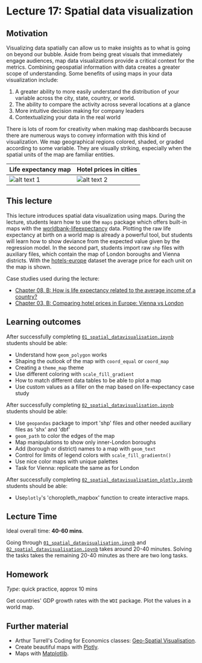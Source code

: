 # Lecture 17: Spatial data visualization

## Motivation

Visualizing data spatially can allow us to make insights as to what is going on beyond our bubble. Aside from being great visuals that immediately engage audiences, map data visualizations provide a critical context for the metrics. Combining geospatial information with data creates a greater scope of understanding. Some benefits of using maps in your data visualization include:

1. A greater ability to more easily understand the distribution of your variable across the city, state, country, or world.
2. The ability to compare the activity across several locations at a glance
3. More intuitive decision making for company leaders
4. Contextualizing your data in the real world


There is lots of room for creativity when making map dashboards because there are numerous ways to convey information with this kind of visualization. We map geographical regions colored, shaded, or graded according to some variable. They are visually striking, especially when the spatial units of the map are familiar entities.

| Life expectancy map    | Hotel prices in cities  |
|-------------------------|-------------------------|
| ![alt text 1](https://github.com/gabors-data-analysis/da-coding-python/blob/main/lecture17-basic-spatial-viz/output/lifeexp.png) | ![alt text 2](https://github.com/gabors-data-analysis/da-coding-python/blob/main/lecture17-basic-spatial-viz/output/heu_prices.png) |


## This lecture

This lecture introduces spatial data visualization using maps. During the lecture, students learn how to use the `maps` package which offers built-in maps with the [worldbank-lifeexpectancy](https://gabors-data-analysis.com/datasets/#worldbank-lifeexpectancy) data. Plotting the raw life expectancy at birth on a world map is already a powerful tool, but students will learn how to show deviance from the expected value given by the regression model. In the second part, students import raw `shp` files with auxiliary files, which contain the map of London boroughs and Vienna districts. With the [hotels-europe](https://gabors-data-analysis.com/datasets/#hotels-europe) dataset the average price for each unit on the map is shown.

Case studies used during the lecture:
  - [Chapter 08, B: How is life expectancy related to the average income of a country?](https://gabors-data-analysis.com/casestudies/#ch08b-how-is-life-expectancy-related-to-the-average-income-of-a-country)
  - [Chapter 03, B: Comparing hotel prices in Europe: Vienna vs London](https://gabors-data-analysis.com/casestudies/#ch03b-comparing-hotel-prices-in-europe-vienna-vs-london)

## Learning outcomes
After successfully completing [`01_spatial_datavisualisation.ipynb`](https://github.com/gabors-data-analysis/da-coding-python/blob/main/lecture17-basic-spatial-viz/01_spatial_datavisualisation.ipynb) students should be able:

  - Understand how `geom_polygon` works
  - Shaping the outlook of the map with `coord_equal` or `coord_map`
  - Creating a `theme_map` theme
  - Use different coloring with `scale_fill_gradient`
  - How to match different data tables to be able to plot a map
  - Use custom values as a filler on the map based on life-expectancy case study

After successfully completing [`02_spatial_datavisualisation.ipynb`](https://github.com/gabors-data-analysis/da-coding-python/blob/main/lecture17-basic-spatial-viz/02_spatial_datavisualisation.ipynb) students should be able:

  - Use `geopandas` package to import 'shp' files and other needed auxiliary files as 'shx' and 'dbf'
  - `geom_path` to color the edges of the map
  - Map manipulations to show only inner-London boroughs
  - Add (borough or district) names to a map with `geom_text`
  - Control for limits of legend colors with `scale_fill_gradientn()`
  - Use nice color maps with unique palettes
  - Task for Vienna: replicate the same as for London

After successfully completing [`02_spatial_datavisualisation_plotly.ipynb`](https://github.com/gabors-data-analysis/da-coding-python/blob/main/lecture17-basic-spatial-viz/02_spatial_datavisualisation_plotly.ipynb) students should be able:

  - Use`plotly`'s 'choropleth_mapbox' function to create interactive maps. 


## Lecture Time

Ideal overall time: **40-60 mins**.

Going through [`01_spatial_datavisualisation.ipynb`](https://github.com/gabors-data-analysis/da-coding-python/blob/main/lecture17-basic-spatial-viz/01_spatial_datavisualisation.ipynb) and [`02_spatial_datavisualisation.ipynb`](https://github.com/gabors-data-analysis/da-coding-python/blob/main/lecture17-basic-spatial-viz/02_spatial_datavisualisation.ipynb) takes around 20-40 minutes. Solving the tasks takes the remaining 20-40 minutes as there are two long tasks.


## Homework

*Type*: quick practice, approx 10 mins

Get countries' GDP growth rates with the `WDI` package. Plot the values in a world map.


## Further material

 - Arthur Turrell's Coding for Economics classes: [Geo-Spatial Visualisation](https://aeturrell.github.io/coding-for-economists/geo-vis.html).
  - Create beautiful maps with [Plotly](https://plotly.com/python/maps/).
  - Maps with [Matplotlib](https://towardsdatascience.com/mapping-with-matplotlib-pandas-geopandas-and-basemap-in-python-d11b57ab5dac).
  